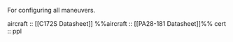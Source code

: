 For configuring all maneuvers.

aircraft :: [[C172S Datasheet]]
%%aircraft :: [[PA28-181 Datasheet]]%%
cert :: ppl